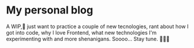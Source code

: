 # My personal blog 
A WIP,🚧 just want to practice a couple of new tecnologies, rant about how I got into code, why I love Frontend, what new technologies I'm experimenting with and more shenanigans. Soooo... Stay tune. 👷🏼‍♀️